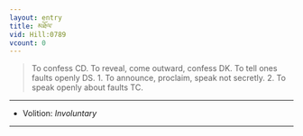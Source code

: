 ```yaml
---
layout: entry
title: མཐོལ་
vid: Hill:0789
vcount: 0
---
```

> To confess CD\. To reveal, come outward, confess DK\. To tell ones faults openly DS\. 1\. To announce, proclaim, speak not secretly\. 2\. To speak openly about faults TC\.

---
* Volition: _Involuntary_

---

